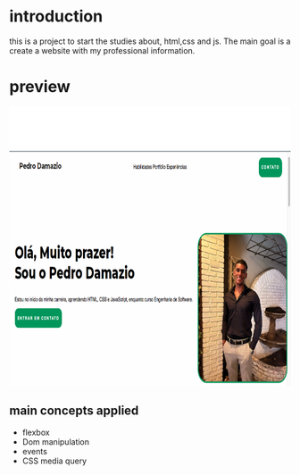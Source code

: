 # introduction

this is a project to start the studies about, html,css and js.
The main goal is a create a website with my professional information.

# preview

<img src ="https://github.com/eodamazio/portfolio/blob/main/preview.png" height = "500"/>

## main concepts applied

- flexbox
- Dom manipulation
- events
- CSS media query

